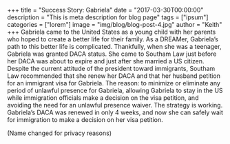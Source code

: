 +++
title = "Success Story: Gabriela"
date = "2017-03-30T00:00:00"
description = "This is meta description for blog page"
tags = ["ipsum"]
categories = ["lorem"]
image = "img/blog/blog-post-4.jpg"
author = "Keith"
+++
Gabriela came to the United States as a young child with her parents who hoped to create a better life for their family. As a DREAMer, Gabriela’s path to this better life is complicated. Thankfully, when she was a teenager, Gabriela was granted DACA status. She came to Southam Law just before her DACA was about to expire and just after she married a US citizen. Despite the current attitude of the president toward immigrants, Southam Law recommended that she renew her DACA and that her husband petition for an immigrant visa for Gabriela. The reason: to minimize or eliminate any period of unlawful presence for Gabriela, allowing Gabriela to stay in the US while immigration officials make a decision on the visa petition, and avoiding the need for an unlawful presence waiver. The strategy is working. Gabriela’s DACA was renewed in only 4 weeks, and now she can safely wait for immigration to make a decision on her visa petition.

(Name changed for privacy reasons)
